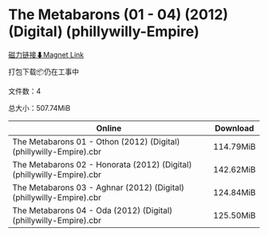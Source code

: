 # The Metabarons (01 - 04) (2012) (Digital) (phillywilly-Empire)

[磁力链接⬇Magnet Link](magnet:?xt=urn:btih:027f3d91f61f21c4dfb3412906370b9862dab4e4&dn=The%20Metabarons%20%2801%20-%2004%29%20%282012%29%20%28Digital%29%20%28phillywilly-Empire%29)

打包下载📦仍在工事中

文件数：4

总大小：507.74MiB

Online | Download
--- | ---
The Metabarons 01 - Othon (2012) (Digital) (phillywilly-Empire).cbr | 114.79MiB
The Metabarons 02 - Honorata (2012) (Digital) (phillywilly-Empire).cbr | 142.62MiB
The Metabarons 03 - Aghnar (2012) (Digital) (phillywilly-Empire).cbr | 124.84MiB
The Metabarons 04 - Oda (2012) (Digital) (phillywilly-Empire).cbr | 125.50MiB